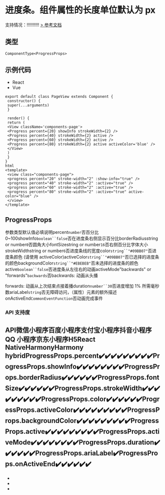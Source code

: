 # 进度条。组件属性的长度单位默认为 px
支持情况：!!!!!!!!!!
[> 参考文档
](https://developers.weixin.qq.com/miniprogram/dev/component/progress.html)
## 类型[​](progress.html#类型)
```tsx
ComponentType<ProgressProps>
```

## 示例代码[​](progress.html#示例代码)

- React
- Vue
```tsx
export default class PageView extends Component {
 constructor() {
 super(...arguments)
 }

 render() {
 return (
 <View className='components-page'>
 <Progress percent={20} showInfo strokeWidth={2} />
 <Progress percent={40} strokeWidth={2} active />
 <Progress percent={60} strokeWidth={2} active />
 <Progress percent={80} strokeWidth={2} active activeColor='blue' />
 </View>
 )
 }
}
html
<template>
 <view class="components-page">
 <progress percent="20" stroke-width="2" :show-info="true" />
 <progress percent="40" stroke-width="2" :active="true" />
 <progress percent="60" stroke-width="2" :active="true" />
 <progress percent="80" stroke-width="2" :active="true" active-color="blue" />
 </view>
</template>
```

## ProgressProps[​](progress.html#progressprops)
参数类型默认值必填说明percent`number`否百分比 0~100showInfo`boolean``false`否在进度条右侧显示百分比borderRadiusstring or number`0`否圆角大小fontSizestring or number`16`否右侧百分比字体大小strokeWidthstring or number`6`否进度条线的宽度color`string``"#09BB07"`否进度条颜色 (请使用 activeColor)activeColor`string``"#09BB07"`否已选择的进度条的颜色backgroundColor`string``"#EBEBEB"`否未选择的进度条的颜色active`boolean``false`否进度条从左往右的动画activeMode"backwards" or "forwards"`backwards`否backwards: 动画从头播

forwards: 动画从上次结束点接着播duration`number``30`否进度增加 1% 所需毫秒数ariaLabel`string`否无障碍访问，（属性）元素的额外描述onActiveEnd`CommonEventFunction`否动画完成事件
### API 支持度[​](progress.html#api-支持度)
API微信小程序百度小程序支付宝小程序抖音小程序QQ 小程序京东小程序H5React NativeHarmonyHarmony hybridProgressProps.percent✔️✔️✔️✔️✔️✔️✔️✔️✔️ProgressProps.showInfo✔️✔️✔️✔️✔️✔️✔️✔️ProgressProps.borderRadius✔️✔️✔️✔️✔️✔️ProgressProps.fontSize✔️✔️✔️✔️✔️✔️ProgressProps.strokeWidth✔️✔️✔️✔️✔️✔️✔️✔️✔️ProgressProps.color✔️✔️✔️✔️✔️✔️ProgressProps.activeColor✔️✔️✔️✔️✔️✔️✔️✔️✔️ProgressProps.backgroundColor✔️✔️✔️✔️✔️✔️✔️✔️✔️ProgressProps.active✔️✔️✔️✔️✔️✔️✔️✔️✔️ProgressProps.activeMode✔️✔️✔️✔️✔️✔️✔️✔️ProgressProps.duration✔️✔️✔️✔️✔️✔️ProgressProps.ariaLabel✔️ProgressProps.onActiveEnd✔️✔️✔️✔️✔️✔️
- 
- 
- 

-
